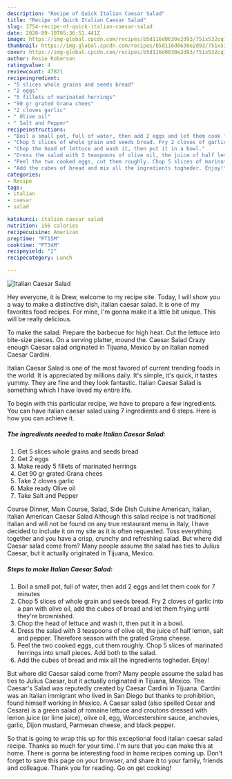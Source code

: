 ```yaml
---
description: "Recipe of Quick Italian Caesar Salad"
title: "Recipe of Quick Italian Caesar Salad"
slug: 3754-recipe-of-quick-italian-caesar-salad
date: 2020-09-10T05:36:51.441Z
image: https://img-global.cpcdn.com/recipes/b5d116d0630e2d93/751x532cq70/italian-caesar-salad-recipe-main-photo.jpg
thumbnail: https://img-global.cpcdn.com/recipes/b5d116d0630e2d93/751x532cq70/italian-caesar-salad-recipe-main-photo.jpg
cover: https://img-global.cpcdn.com/recipes/b5d116d0630e2d93/751x532cq70/italian-caesar-salad-recipe-main-photo.jpg
author: Rosie Roberson
ratingvalue: 4
reviewcount: 47821
recipeingredient:
- "5 slices whole grains and seeds bread"
- "2 eggs"
- "5 fillets of marinated herrings"
- "90 gr grated Grana chees"
- "2 cloves garlic"
- " Olive oil"
- " Salt and Pepper"
recipeinstructions:
- "Boil a small pot, full of water, then add 2 eggs and let them cook for 7 minutes"
- "Chop 5 slices of whole grain and seeds bread. Fry 2 cloves of garlic into a pan with olive oil, add the cubes of bread and let them frying until they&#39;re brownished."
- "Chop the head of lettuce and wash it, then put it in a bowl."
- "Dress the salad with 3 teaspoons of olive oil, the juice of half lemon, salt and pepper. Therefore season with the grated Grana cheese."
- "Peel the two cooked eggs, cut them roughly. Chop 5 slices of marinated herrings into small pieces. Add both to the salad."
- "Add the cubes of bread and mix all the ingredients togheder. Enjoy!"
categories:
- Recipe
tags:
- italian
- caesar
- salad

katakunci: italian caesar salad 
nutrition: 156 calories
recipecuisine: American
preptime: "PT15M"
cooktime: "PT34M"
recipeyield: "2"
recipecategory: Lunch

---
```



![Italian Caesar Salad](https://img-global.cpcdn.com/recipes/b5d116d0630e2d93/751x532cq70/italian-caesar-salad-recipe-main-photo.jpg)

Hey everyone, it is Drew, welcome to my recipe site. Today, I will show you a way to make a distinctive dish, italian caesar salad. It is one of my favorites food recipes. For mine, I'm gonna make it a little bit unique. This will be really delicious.

To make the salad: Prepare the barbecue for high heat. Cut the lettuce into bite-size pieces. On a serving platter, mound the. Caesar Salad Crazy enough Caesar salad originated in Tijuana, Mexico by an Italian named Caesar Cardini.

Italian Caesar Salad is one of the most favored of current trending foods in the world. It is appreciated by millions daily. It's simple, it's quick, it tastes yummy. They are fine and they look fantastic. Italian Caesar Salad is something which I have loved my entire life.


To begin with this particular recipe, we have to prepare a few ingredients. You can have italian caesar salad using 7 ingredients and 6 steps. Here is how you can achieve it.

<!--inarticleads1-->

##### The ingredients needed to make Italian Caesar Salad:

1. Get 5 slices whole grains and seeds bread
1. Get 2 eggs
1. Make ready 5 fillets of marinated herrings
1. Get 90 gr grated Grana chees
1. Take 2 cloves garlic
1. Make ready  Olive oil
1. Take  Salt and Pepper


Course Dinner, Main Course, Salad, Side Dish Cuisine American, Italian, Italian American Caesar Salad Although this salad recipe is not traditional Italian and will not be found on any true restaurant menu in Italy, I have decided to include it on my site as it is often requested. Toss everything together and you have a crisp, crunchy and refreshing salad. But where did Caesar salad come from? Many people assume the salad has ties to Julius Caesar, but it actually originated in Tijuana, Mexico. 

<!--inarticleads2-->

##### Steps to make Italian Caesar Salad:

1. Boil a small pot, full of water, then add 2 eggs and let them cook for 7 minutes
1. Chop 5 slices of whole grain and seeds bread. Fry 2 cloves of garlic into a pan with olive oil, add the cubes of bread and let them frying until they&#39;re brownished.
1. Chop the head of lettuce and wash it, then put it in a bowl.
1. Dress the salad with 3 teaspoons of olive oil, the juice of half lemon, salt and pepper. Therefore season with the grated Grana cheese.
1. Peel the two cooked eggs, cut them roughly. Chop 5 slices of marinated herrings into small pieces. Add both to the salad.
1. Add the cubes of bread and mix all the ingredients togheder. Enjoy!


But where did Caesar salad come from? Many people assume the salad has ties to Julius Caesar, but it actually originated in Tijuana, Mexico. The Caesar&#39;s Salad was reputedly created by Caesar Cardini in Tijuana. Cardini was an Italian immigrant who lived in San Diego but thanks to prohibition, found himself working in Mexico. A Caesar salad (also spelled Cesar and Cesare) is a green salad of romaine lettuce and croutons dressed with lemon juice (or lime juice), olive oil, egg, Worcestershire sauce, anchovies, garlic, Dijon mustard, Parmesan cheese, and black pepper. 

So that is going to wrap this up for this exceptional food italian caesar salad recipe. Thanks so much for your time. I'm sure that you can make this at home. There is gonna be interesting food in home recipes coming up. Don't forget to save this page on your browser, and share it to your family, friends and colleague. Thank you for reading. Go on get cooking!
